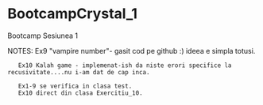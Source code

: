 # BootcampCrystal_1
Bootcamp Sesiunea 1


NOTES: 
       Ex9 "vampire number"- gasit cod pe github :) ideea e simpla totusi.

       Ex10 Kalah game - implemenat-ish da niste erori specifice la recusivitate....nu i-am dat de cap inca.
       
       Ex1-9 se verifica in clasa test.
       Ex10 direct din clasa Exercitiu_10.
